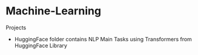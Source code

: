 # Machine-Learning
Projects 

- HuggingFace folder contains NLP Main Tasks using Transformers from HuggingFace Library
